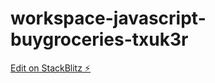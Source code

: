 # workspace-javascript-buygroceries-txuk3r

[Edit on StackBlitz ⚡️](https://stackblitz.com/edit/workspace-javascript-buygroceries-txuk3r)